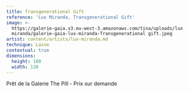 ```yaml
---
title: Transgenerational Gift
reference: 'Lux Miranda, Transgenerational Gift'
image: >-
  https://galerie-gaia.s3.eu-west-3.amazonaws.com/tina/uploads/lux
  miranda/galerie-gaia-lux-miranda-Transgenerational gift.jpeg
artist: content/artists/lux-miranda.md
technique: Laine
contextual: true
dimensions:
  height: 100
  width: 130
---
```


Prêt de la Galerie The Pill - Prix sur demande 
